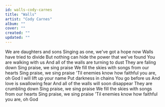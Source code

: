 ```yaml
---
id: walls-cody-carnes
title: "Walls"
artist: "Cody Carnes"
album: ""
cover: ""
created: ""
updated: ""
---
```


We are daughters and sons
Singing as one, we've got a hope now
Walls have tried to divide
But nothing can hide the power that we've found
You are walking with us
And all of the walls are turning to dust
They are faling down
Sing praise, we sing praise
We fill the skies with songs from our hearts
Sing praise, we sing praise
'Til enemies know how faithful you are, oh God
I will lift up your name
Put darkness in chains
You go before us
And love is swallowing fear
And all of the walls will soon disappear
They are crumbling down
Sing praise, we sing praise
We fill the skies with songs from our hearts
Sing praise, we sing praise
'Til enemies know how faithful you are, oh God